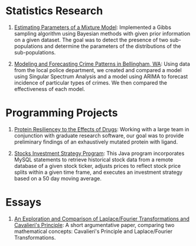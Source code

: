 # Statistics Research

1. [Estimating Parameters of a Mixture Model](https://github.com/z-domingo/z-domingo.github.io/blob/master/Est_Model_Params_Math457Midterm.pdf):
Implemented a Gibbs sampling algorithm using Bayesian methods with given prior information on a given dataset. The goal was to detect the presence of two sub-populations and determine the parameters of the distributions of the sub-populations.

1. [Modeling and Forecasting Crime Patterns in Bellingham, WA](https://cedar.wwu.edu/cgi/viewcontent.cgi?article=1447&context=scholwk):
Using data from the local police department, we created and compared a model using Singular Spectrum Analysis and a model using ARIMA to forecast incidence of particular types of crimes. We then compared the effectiveness of each model.

# Programming Projects

1. [Protein Resiliencey to the Effects of Drugs](https://github.com/z-domingo/z-domingo.github.io/blob/master/protein_resiliency_project.pdf):
Working with a large team in conjunction with graduate research software, our goal was to provide preliminary findings of an exhaustively mutated protein with ligand.

1. [Stocks Investment Strategy Program](https://github.com/z-domingo/z-domingo.github.io/blob/master/stocks_analyzer):
This Java program incorporates MySQL statements to retrieve historical stock data from a remote database of a given stock ticker, adjusts prices to reflect stock price splits within a given time frame, and executes an investment strategy based on a 50 day moving average.

# Essays 

1. [An Exploration and Comparison of Laplace/Fourier Transformations and Cavalieri's Principle](https://github.com/z-domingo/z-domingo.github.io/blob/master/Laplace_Fourier_Trans_and_Cavalieris_Principle.pdf):
A short argumentative paper, comparing two mathematical concepts: Cavalieri's Principle and Laplace/Fourier Transformations.


